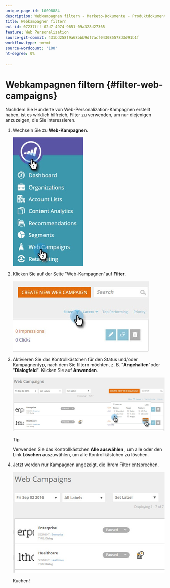```yaml
---
unique-page-id: 10098884
description: Webkampagnen filtern - Marketo-Dokumente - Produktdokumentation
title: Webkampagnen filtern
exl-id: 07237fff-02d7-4974-9651-09a328d27365
feature: Web Personalization
source-git-commit: 431bd258f9a68bbb9df7acf043085578d3d91b1f
workflow-type: tm+mt
source-wordcount: '100'
ht-degree: 0%

---
```


# Webkampagnen filtern {#filter-web-campaigns}

Nachdem Sie Hunderte von Web-Personalization-Kampagnen erstellt haben, ist es wirklich hilfreich, Filter zu verwenden, um nur diejenigen anzuzeigen, die Sie interessieren.

1. Wechseln Sie zu **Web-Kampagnen**.

   ![](assets/web-campaigns-hand-8.jpg)

1. Klicken Sie auf der Seite &quot;Web-Kampagnen&quot;auf **Filter**.

   ![](assets/web-campaigns-page-filter-hand.jpg)

1. Aktivieren Sie das Kontrollkästchen für den Status und/oder Kampagnentyp, nach dem Sie filtern möchten, z. B. &quot;**Angehalten**&quot;oder &quot;**Dialogfeld**&quot;. Klicken Sie auf **Anwenden**.

   ![](assets/web-campaigns-filters-hands.jpg)

   >[!TIP]
   >
   >Verwenden Sie das Kontrollkästchen **Alle auswählen** , um alle oder den Link **Löschen** auszuwählen, um alle Kontrollkästchen zu löschen.

1. Jetzt werden nur Kampagnen angezeigt, die Ihrem Filter entsprechen.

   ![](assets/web-campaigns-filter-only-paused.jpg)

   Kuchen!
